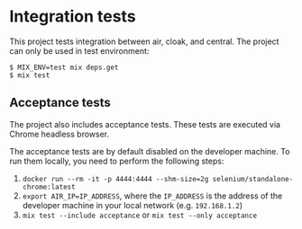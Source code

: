 # Integration tests

This project tests integration between air, cloak, and central. The project can only be used in test environment:

```
$ MIX_ENV=test mix deps.get
$ mix test
```

## Acceptance tests

The project also includes acceptance tests. These tests are executed via Chrome headless browser.

The acceptance tests are by default disabled on the developer machine. To run them locally, you need to perform the following steps:

1. `docker run --rm -it -p 4444:4444 --shm-size=2g selenium/standalone-chrome:latest`
2. `export AIR_IP=IP_ADDRESS`, where the `IP_ADDRESS` is the address of the developer machine in your local network (e.g. `192.168.1.2`)
3. `mix test --include acceptance` or `mix test --only acceptance`
